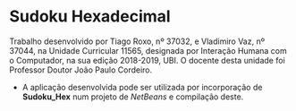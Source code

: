 # Sudoku Hexadecimal

Trabalho desenvolvido por Tiago Roxo, nº 37032, e Vladimiro Vaz, nº 37044, na Unidade Curricular 11565, designada por Interação Humana com o Computador, na sua edição 2018-2019, UBI. O docente desta unidade foi Professor Doutor João Paulo Cordeiro.

* A aplicação desenvolvida pode ser utilizada por incorporação de **Sudoku_Hex** num projeto de *NetBeans* e compilação deste.
